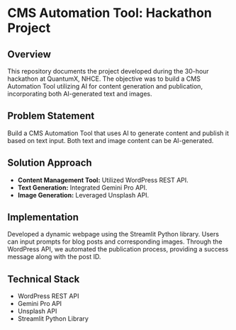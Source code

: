# CMS Automation Tool: Hackathon Project

## Overview

This repository documents the project developed during the 30-hour hackathon at QuantumX, NHCE. The objective was to build a CMS Automation Tool utilizing AI for content generation and publication, incorporating both AI-generated text and images.

## Problem Statement

Build a CMS Automation Tool that uses AI to generate content and publish it based on text input. Both text and image content can be AI-generated.

## Solution Approach

- **Content Management Tool:** Utilized WordPress REST API.
- **Text Generation:** Integrated Gemini Pro API.
- **Image Generation:** Leveraged Unsplash API.

## Implementation

Developed a dynamic webpage using the Streamlit Python library. Users can input prompts for blog posts and corresponding images. Through the WordPress API, we automated the publication process, providing a success message along with the post ID.

## Technical Stack

- WordPress REST API
- Gemini Pro API
- Unsplash API
- Streamlit Python Library
